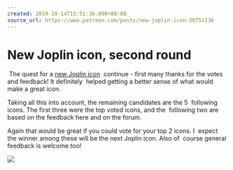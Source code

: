 ```yaml
---
created: 2019-10-14T15:51:36.000+00:00
source_url: https://www.patreon.com/posts/new-joplin-icon-30751136
---
```


# New Joplin icon, second round

 The quest for a [new Joplin icon](https://www.patreon.com/posts/new-icon-for-30218482)  continue - first many thanks for the votes and feedback! It definitely  helped getting a better sense of what would make a great icon.

Taking all this into account, the remaining candidates are the 5  following icons. The first three were the top voted icons, and the  following two are based on the feedback here and on the forum.

Again that would be great if you could vote for your top 2 icons. I  expect the winner among these will be the next Joplin icon. Also of  course general feedback is welcome too!

![](https://raw.githubusercontent.com/laurent22/joplin/dev/Assets/WebsiteAssets/images/news/20191014-155136_0.png)
